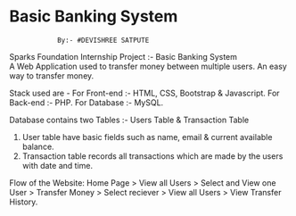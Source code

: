 # Basic Banking System
                By:- #DEVISHREE SATPUTE

Sparks Foundation Internship Project :- Basic Banking System  
A Web Application used to transfer money between multiple users. 
An easy way to transfer money. 

Stack used are -
For Front-end :- HTML, CSS, Bootstrap & Javascript. 
For Back-end :- PHP.
For Database :- MySQL.   

Database contains two Tables :- Users Table & Transaction Table 
1. User table have basic fields such as name, email & current available balance. 
2. Transaction table records all transactions which are made by the users with date and time.

Flow of the Website: Home Page > View all Users > Select and View one User > Transfer Money > Select reciever > View all Users > View Transfer History.
